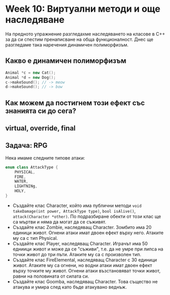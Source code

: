 # Week 10: Виртуални методи и още наследяване

На предното упражнение разгледахме наследяването на класове в C++ за да си спестим пренаписване на обща функционалност. Днес ще разгледаме така наречения динамичен полиморфизъм. 

## Какво е динамичен полиморфизъм
```cpp
Animal *c = new Cat();
Animal *d = new Dog();
c->makeSound(); // -> meow
d->makeSound(); // -> bow
```

## Как можем да постигнем този ефект със знанията си до сега?

## virtual, override, final

## Задачa:  RPG
Нека имаме следните типове атаки: 
```cpp
enum class AttackType {
    PHYSICAL,
    FIRE,
    WATER,
    LIGHTNINg,
    HOLY,
}
```
- Създайте клас Character, който има публични методи `void takeDamage(int power, AttackType type)`, `bool isAlive()`, `attack(Character *other)`. По подразбиране обекти от този клас ще са мъртви и няма да могат да се съживят.
- Създайте клас Zombie, наследяващ Character. Зомбито има 20 единици живот. Огнени атаки имат двоен ефект върху него. Атаките му са с тип Physical.
- Създайте клас Player, наследяващ Character. Играчът има 50 едниици живот и може да се "съживи", т.е. да не умре при липса на точки живот до три пъти. Атаките му са с произволен тип. 
- Създайте клас FireElemental, наследяващ Character с 30 единици живот. Атаките му са огнени, но водни атаки имат двоен ефект върху точките му живот. Огнени атаки възстановяват точки живот, равни на половината от силата си.
- Създайте клас Goomba, наследяващ Character. Това същество не атакува и умира след като бъде атакувано веднъж.
